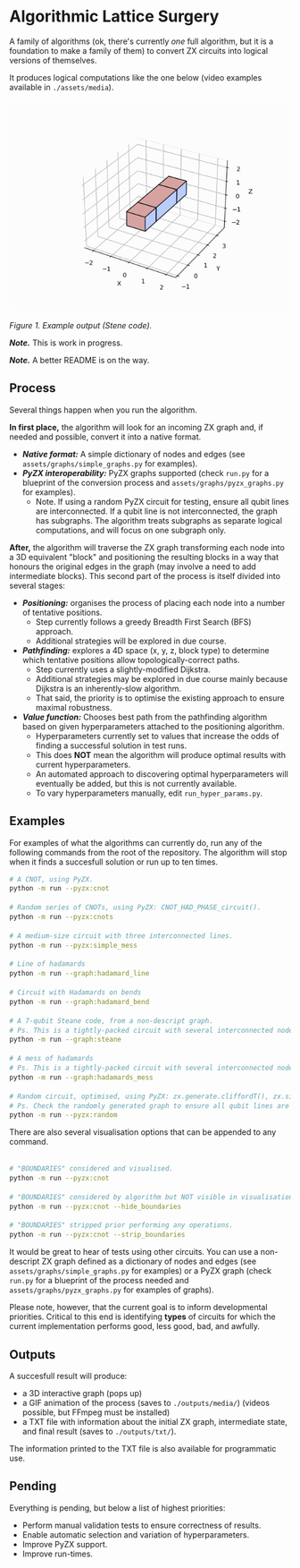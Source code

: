 # Algorithmic Lattice Surgery
A family of algorithms (ok, there's currently *one* full algorithm, but it is a foundation to make a family of them) to convert ZX circuits into logical versions of themselves.

It produces logical computations like the one below (video examples available in `./assets/media`).

![GIF animation of an example using Steane code](./assets/media/steane.gif)

*Figure 1. Example output (Stene code).*

***Note.*** This is work in progress.

***Note.*** A better README is on the way.

## Process
Several things happen when you run the algorithm.

**In first place,** the algorithm will look for an incoming ZX graph and, if needed and possible, convert it into a native format.
- ***Native format:*** A simple dictionary of nodes and edges (see `assets/graphs/simple_graphs.py` for examples).
- ***PyZX interoperability:*** PyZX graphs supported (check `run.py` for a blueprint of the conversion process and `assets/graphs/pyzx_graphs.py` for examples).
  - Note. If using a random PyZX circuit for testing, ensure all qubit lines are interconnected. If a qubit line is not interconnected, the graph has subgraphs. The algorithm treats subgraphs as separate logical computations, and will focus on one subgraph only.

**After,** the algorithm will traverse the ZX graph transforming each node into a 3D equivalent "block" and positioning the resulting blocks in a way that honours the original edges in the graph (may involve a need to add intermediate blocks). This second part of the process is itself divided into several stages:
- ***Positioning:*** organises the process of placing each node into a number of tentative positions.
  - Step currently follows a greedy Breadth First Search (BFS) approach.
  - Additional strategies will be explored in due course. 
- ***Pathfinding:*** explores a 4D space (x, y, z, block type) to determine which tentative positions allow topologically-correct paths.
  - Step currently uses a slightly-modified Dijkstra.
  - Additional strategies may be explored in due course mainly because Dijkstra is an inherently-slow algorithm.
  - That said, the priority is to optimise the existing approach to ensure maximal robustness.
- ***Value function:*** Chooses best path from the pathfinding algorithm based on given hyperparameters attached to the positioning algorithm.
  - Hyperparameters currently set to values that increase the odds of finding a successful solution in test runs. 
  - This does **NOT** mean the algorithm will produce optimal results with current hyperparameters.
  - An automated approach to discovering optimal hyperparameters will eventually be added, but this is not currently available.
  - To vary hyperparameters manually, edit `run_hyper_params.py`.

## Examples
For examples of what the algorithms can currently do, run any of the following commands from the root of the repository. The algorithm will stop when it finds a succesfull solution or run up to ten times.

``` bash
# A CNOT, using PyZX.
python -m run --pyzx:cnot

# Random series of CNOTs, using PyZX: CNOT_HAD_PHASE_circuit().
python -m run --pyzx:cnots

# A medium-size circuit with three interconnected lines.
python -m run --pyzx:simple_mess

# Line of hadamards
python -m run --graph:hadamard_line

# Circuit with Hadamards on bends
python -m run --graph:hadamard_bend

# A 7-qubit Steane code, from a non-descript graph. 
# Ps. This is a tightly-packed circuit with several interconnected nodes, so a few rounds might be needed for success.
python -m run --graph:steane

# A mess of hadamards
# Ps. This is a tightly-packed circuit with several interconnected nodes and a few Hadamards, so a few rounds might be needed for success.
python -m run --graph:hadamards_mess

# Random circuit, optimised, using PyZX: zx.generate.cliffordT(), zx.simplify.phase_free_simp().
# Ps. Check the randomly generated graph to ensure all qubit lines are interconnected. See "process" section above for details.
python -m run --pyzx:random

```

There are also several visualisation options that can be appended to any command.

``` bash

# "BOUNDARIES" considered and visualised.
python -m run --pyzx:cnot

# "BOUNDARIES" considered by algorithm but NOT visible in visualisations.
python -m run --pyzx:cnot --hide_boundaries

# "BOUNDARIES" stripped prior performing any operations.
python -m run --pyzx:cnot --strip_boundaries

```

It would be great to hear of tests using other circuits. You can use a non-descript ZX graph defined as a dictionary of nodes and edges (see `assets/graphs/simple_graphs.py` for examples) or a PyZX graph (check `run.py` for a blueprint of the process needed and `assets/graphs/pyzx_graphs.py` for examples of graphs).

Please note, however, that the current goal is to inform developmental priorities. Critical to this end is identifying **types** of circuits for which the current implementation performs good, less good, bad, and awfully.

## Outputs
A succesfull result will produce:
- a 3D interactive graph (pops up)
- a GIF animation of the process (saves to `./outputs/media/`) (videos possible, but FFmpeg must be installed)
- a TXT file with information about the initial ZX graph, intermediate state, and final result (saves to `./outputs/txt/`).

The information printed to the TXT file is also available for programmatic use.

## Pending
Everything is pending, but below a list of highest priorities:
- Perform manual validation tests to ensure correctness of results.
- Enable automatic selection and variation of hyperparameters.
- Improve PyZX support.
- Improve run-times.
